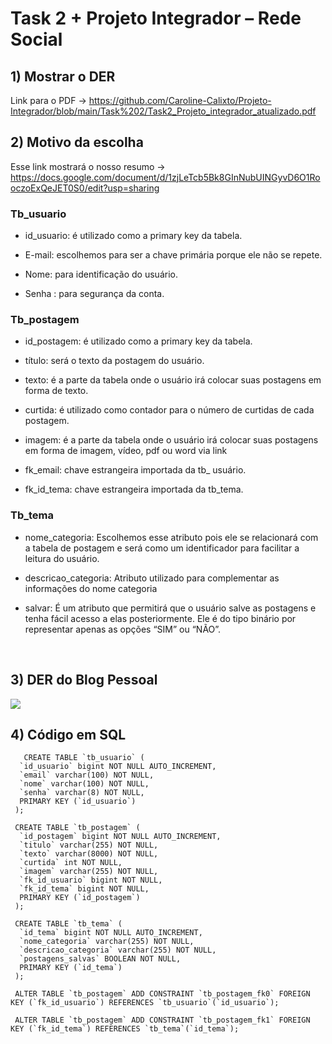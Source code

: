 # Task 2 + Projeto Integrador – Rede Social


## 1) Mostrar o DER 

Link para o PDF ->  https://github.com/Caroline-Calixto/Projeto-Integrador/blob/main/Task%202/Task2_Projeto_integrador_atualizado.pdf

## 2) Motivo da escolha

Esse link mostrará o nosso resumo -> https://docs.google.com/document/d/1zjLeTcb5Bk8GInNubUINGyvD6O1RooczoExQeJET0S0/edit?usp=sharing

<div>

### Tb_usuario
 
* id_usuario: é utilizado como a primary key da tabela. 
 
* E-mail: escolhemos para ser a chave primária porque ele não se repete.

* Nome: para identificação do usuário.

* Senha : para segurança da conta.

### Tb_postagem
* id_postagem: é utilizado como a primary key da tabela.

* título: será o texto da postagem do usuário.

* texto: é a parte da tabela onde o usuário irá colocar suas postagens em forma de texto.

* curtida: é utilizado como contador para o número de curtidas de cada postagem.

* imagem: é a parte da tabela onde o usuário irá colocar suas postagens em forma de imagem, vídeo, pdf ou word via link

* fk_email: chave estrangeira importada da tb_ usuário.

* fk_id_tema: chave estrangeira importada da tb_tema.

### Tb_tema

 * nome_categoria: Escolhemos esse atributo pois ele se relacionará com a tabela de postagem e será como um identificador para facilitar a leitura do usuário.
 
 * descricao_categoria: Atributo utilizado para complementar as informações do nome categoria

 * salvar:  É um atributo que permitirá que o usuário salve as postagens e tenha fácil acesso a elas posteriormente. Ele é do tipo binário por representar apenas as opções “SIM” ou “NÃO”.



<br>

## 3) DER do Blog Pessoal 

 
 <img src = "https://github.com/Caroline-Calixto/Projeto-Integrador/blob/main/Task%202/Task2_Projeto_Integrador_atualizada.png"> </img>
      

## 4) Código em SQL 

       CREATE TABLE `tb_usuario` (
      `id_usuario` bigint NOT NULL AUTO_INCREMENT,
      `email` varchar(100) NOT NULL,
      `nome` varchar(100) NOT NULL,
      `senha` varchar(8) NOT NULL,
      PRIMARY KEY (`id_usuario`)
     );

     CREATE TABLE `tb_postagem` (
      `id_postagem` bigint NOT NULL AUTO_INCREMENT,
      `titulo` varchar(255) NOT NULL,
      `texto` varchar(8000) NOT NULL,
      `curtida` int NOT NULL,
      `imagem` varchar(255) NOT NULL,
      `fk_id_usuario` bigint NOT NULL,
      `fk_id_tema` bigint NOT NULL,
      PRIMARY KEY (`id_postagem`)
     );

     CREATE TABLE `tb_tema` (
      `id_tema` bigint NOT NULL AUTO_INCREMENT,
      `nome_categoria` varchar(255) NOT NULL,
      `descricao_categoria` varchar(255) NOT NULL,
      `postagens_salvas` BOOLEAN NOT NULL,
      PRIMARY KEY (`id_tema`)
     );

     ALTER TABLE `tb_postagem` ADD CONSTRAINT `tb_postagem_fk0` FOREIGN KEY (`fk_id_usuario`) REFERENCES `tb_usuario`(`id_usuario`);

     ALTER TABLE `tb_postagem` ADD CONSTRAINT `tb_postagem_fk1` FOREIGN KEY (`fk_id_tema`) REFERENCES `tb_tema`(`id_tema`);







